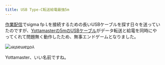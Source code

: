 ```yaml
---
title: USB Type-C転送給電最強5m
---
```

[作業配信](https://www.youtube.com/c/r7kamura)でsigma fp Lを接続するための長いUSBケーブルを探す日々を送っていたのですが、[Yottamasterの5mのUSBケーブル](https://www.amazon.co.jp/dp/B09Y1BY75P)がデータ転送と給電を同時にやってくれて問題無く動作したため、無事エンドゲームとなりました。

![](https://lh3.googleusercontent.com/80r5DyMQOypMY8biO52JnhAkHG24uNio5ge8ZsjhioCFgozfrcgrP-FrksOyjkQfxXaU1_1c1k3BO8owjX5R4BtFbU9c5gmCzuq1uXwkKGO5H-WyfaJX9Rh44Z0-Rwcx-CG-2ZyLiOi1mXoAObrKYLy98TsBFi03YPsavCmRF5vnSRndS058g1Re6nPbcQ "ɹǝʇsɐɯɐʇʇo⅄")

Yottamaster、いい名前ですね。
